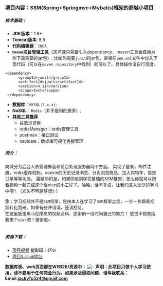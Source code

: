 ### 项目内容：SSM(Spring+Springmvc+Mybatis)框架的商城小项目
##### 技术基础：
- **JDK版本**：1.8+
- **Tomcat版本**: 8.5
- **代码编辑器**：`IDEA`
- **`Maven`项目管理工具**（这样就只需要引入dependency，maven工具会自动为你下载需要的jar包）;
比如你需要`junit`的jar包，直接在`pom.xml`文件中加入下面代码（可以在`maven repository`中找到）就可以了。具体操作请自行百度。
```
<dependency>
      <groupId>junit</groupId>
      <artifactId>junit</artifactId>
      <version>4.11</version>
      <scope>test</scope>
 </dependency>
```
- **数据库**：`MYSQL(5.x.x)`;  
- **NoSQL**：`Redis`（并不是用的很多）;
- **其他工具推荐**
	- 谷歌浏览器
	- redisManager：redis管理工具
	- postman：接口测试
	- navicate：数据库可视化连接管理

##### 简介：
商城分为后台人员管理界面和前台处理服务器两个方面。
实现了登录，邮件注册，redis缓存机制，cookie的历史记录浏览，分页浏览商品，加入购物车，提交订单等等功能。
最精彩的是，如果你刚刚学完基础的SSM框架，那么你就可以跟着视频一起完成这个很nice的小工程了。哈哈，话不多说，让我们进入无尽的学习中吧！（光头不再是梦想:) ）
  
**注**：学习视频并不是`SSM`框架，是由本人在学习了`SSM`框架之后，一步一步跟着视频转化而来。如果有些许错误，还请担待。<br>
在这里感谢黑马程序员的视频资料，感谢前一段时间自己的努力！
感觉不错就给我来个`star`吧！谢谢啦~<br>
<br>



##### 资源下载：
- [项目视频](https://pan.baidu.com/s/1rnmrioE7HSEaxuElKpjLlA)  提取码：t7hv <br>
- [项目`Github`地址](https://github.com/JackyFuu/SSM-Maven-Heima)

**数据库表、web页面都在WEB28/资源中：**
![-](https://img-blog.csdnimg.cn/20190412230858894.png?x-oss-process=image/watermark,type_ZmFuZ3poZW5naGVpdGk,shadow_10,text_aHR0cHM6Ly9ibG9nLmNzZG4ubmV0L3FxXzM4ODUxOTM3,size_16,color_FFFFFF,t_70)
 **声明：此项目只做个人学习使用，请不要用于任何商业行为。如果涉及侵权问题，请与我联系：Email:<jackyfu524@gmail.com>**
